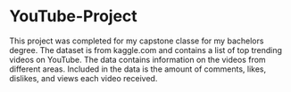 # YouTube-Project

This project was completed for my capstone classe for my bachelors degree. The dataset is from kaggle.com and contains a list of top trending videos on YouTube. The data contains information on the videos from different areas. Included in the data is the amount of comments, likes, dislikes, and views each video received. 
